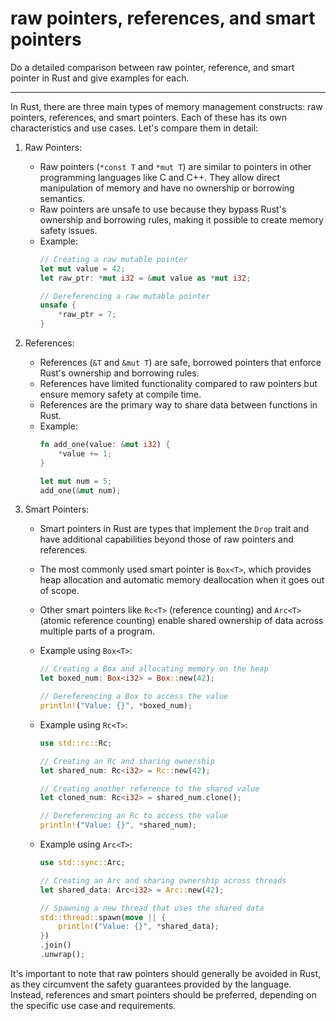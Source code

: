 # raw pointers, references, and smart pointers

Do a detailed comparison between raw pointer, reference, and smart pointer in Rust and give examples for each.

___


In Rust, there are three main types of memory management constructs: raw pointers, references, and smart pointers. Each of these has its own characteristics and use cases. Let's compare them in detail:

1. Raw Pointers:
   - Raw pointers (`*const T` and `*mut T`) are similar to pointers in other programming languages like C and C++. They allow direct manipulation of memory and have no ownership or borrowing semantics.
   - Raw pointers are unsafe to use because they bypass Rust's ownership and borrowing rules, making it possible to create memory safety issues.
   - Example:
     ```rust
     // Creating a raw mutable pointer
     let mut value = 42;
     let raw_ptr: *mut i32 = &mut value as *mut i32;

     // Dereferencing a raw mutable pointer
     unsafe {
         *raw_ptr = 7;
     }
     ```

2. References:
   - References (`&T` and `&mut T`) are safe, borrowed pointers that enforce Rust's ownership and borrowing rules.
   - References have limited functionality compared to raw pointers but ensure memory safety at compile time.
   - References are the primary way to share data between functions in Rust.
   - Example:
     ```rust
     fn add_one(value: &mut i32) {
         *value += 1;
     }

     let mut num = 5;
     add_one(&mut num);
     ```

3. Smart Pointers:
   - Smart pointers in Rust are types that implement the `Drop` trait and have additional capabilities beyond those of raw pointers and references.
   - The most commonly used smart pointer is `Box<T>`, which provides heap allocation and automatic memory deallocation when it goes out of scope.
   - Other smart pointers like `Rc<T>` (reference counting) and `Arc<T>` (atomic reference counting) enable shared ownership of data across multiple parts of a program.
   - Example using `Box<T>`:
     ```rust
     // Creating a Box and allocating memory on the heap
     let boxed_num: Box<i32> = Box::new(42);

     // Dereferencing a Box to access the value
     println!("Value: {}", *boxed_num);
     ```

   - Example using `Rc<T>`:
     ```rust
     use std::rc::Rc;

     // Creating an Rc and sharing ownership
     let shared_num: Rc<i32> = Rc::new(42);

     // Creating another reference to the shared value
     let cloned_num: Rc<i32> = shared_num.clone();

     // Dereferencing an Rc to access the value
     println!("Value: {}", *shared_num);
     ```

   - Example using `Arc<T>`:
     ```rust
     use std::sync::Arc;

     // Creating an Arc and sharing ownership across threads
     let shared_data: Arc<i32> = Arc::new(42);

     // Spawning a new thread that uses the shared data
     std::thread::spawn(move || {
         println!("Value: {}", *shared_data);
     })
     .join()
     .unwrap();
     ```

It's important to note that raw pointers should generally be avoided in Rust, as they circumvent the safety guarantees provided by the language. Instead, references and smart pointers should be preferred, depending on the specific use case and requirements.